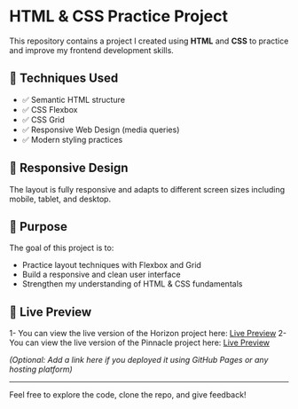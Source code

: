 # HTML & CSS Practice Project

This repository contains a project I created using **HTML** and **CSS** to practice and improve my frontend development skills.

## 🔧 Techniques Used

- ✅ Semantic HTML structure
- ✅ CSS Flexbox
- ✅ CSS Grid
- ✅ Responsive Web Design (media queries)
- ✅ Modern styling practices

## 📱 Responsive Design

The layout is fully responsive and adapts to different screen sizes including mobile, tablet, and desktop.

## 📁 Purpose

The goal of this project is to:

- Practice layout techniques with Flexbox and Grid
- Build a responsive and clean user interface
- Strengthen my understanding of HTML & CSS fundamentals

## 🚀 Live Preview
1- You can view the live version of the Horizon project here: [Live Preview](https://horizon-mohamed-abdelkareem.netlify.app/)
2- You can view the live version of the Pinnacle project here: [Live Preview](https://pinnacle-mohamed-abdelkareem.netlify.app/)


_(Optional: Add a link here if you deployed it using GitHub Pages or any hosting platform)_

---

Feel free to explore the code, clone the repo, and give feedback!

